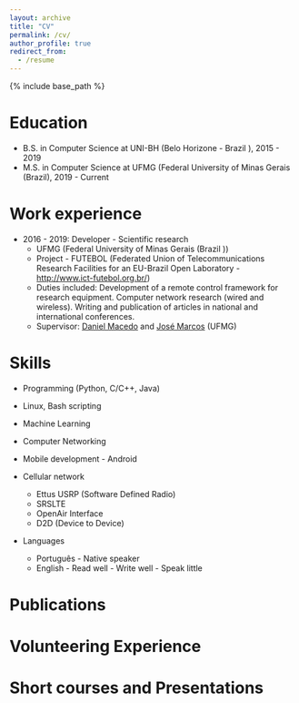 ```yaml
---
layout: archive
title: "CV"
permalink: /cv/
author_profile: true
redirect_from:
  - /resume
---
```


{% include base_path %}

Education
======
* B.S. in Computer Science at UNI-BH (Belo Horizone - Brazil ), 2015 - 2019
* M.S. in Computer Science at UFMG (Federal University of Minas Gerais (Brazil), 2019 - Current


Work experience
======
* 2016 - 2019: Developer - Scientific research
  * UFMG (Federal University of Minas Gerais (Brazil ))
  * Project - FUTEBOL (Federated Union of Telecommunications Research Facilities for an EU-Brazil Open Laboratory - <a href="http://www.ict-futebol.org.br/">http://www.ict-futebol.org.br/</a>)
  * Duties included: Development of a remote control framework for research equipment.
                    Computer network research (wired and wireless).
                    Writing and publication of articles in national and international conferences.
  * Supervisor: <a href="https://homepages.dcc.ufmg.br/~damacedo/About_Me.html">Daniel Macedo</a> and <a href="https://homepages.dcc.ufmg.br/~jmarcos/">José Marcos</a> (UFMG)

  
Skills
======
* Programming (Python, C/C++, Java)
* Linux, Bash scripting
* Machine Learning
* Computer Networking
* Mobile development - Android
* Cellular network
  * Ettus USRP (Software Defined Radio)
  * SRSLTE
  * OpenAir Interface
  * D2D (Device to Device)

* Languages
  * Português - Native speaker
  * English - Read well - Write well - Speak little


Publications
======

Volunteering Experience
======

Short courses and Presentations
======